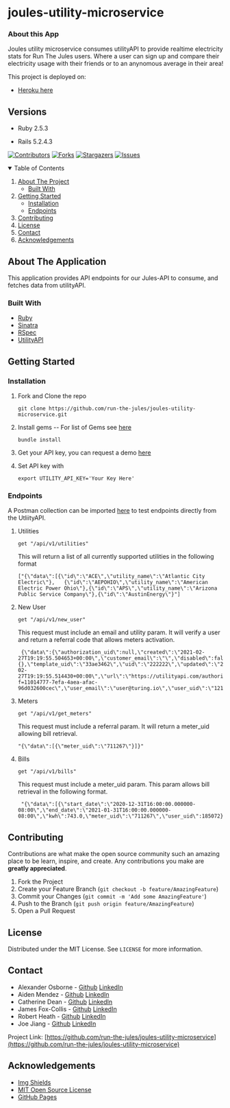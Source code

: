 # joules-utility-microservice

### About this App

Joules utility microservice consumes utilityAPI to provide realtime electricity stats for Run The Jules users.  Where a user can sign up and compare their electricity usage with their friends or to an anynomous average in their area!

This project is deployed on:

- [Heroku here](https://joules-microservice.herokuapp.com/)

## Versions

- Ruby 2.5.3

- Rails 5.2.4.3

[![Contributors][contributors-shield]][contributors-url]
[![Forks][forks-shield]][forks-url]
[![Stargazers][stars-shield]][stars-url]
[![Issues][issues-shield]][issues-url]


<!-- TABLE OF CONTENTS -->
<details open="open">
  <summary>Table of Contents</summary>
  <ol>
    <li>
      <a href="#about-the-project">About The Project</a>
      <ul>
        <li><a href="#built-with">Built With</a></li>
      </ul>
    </li>
    <li>
      <a href="#getting-started">Getting Started</a>
      <ul>
        <li><a href="#installation">Installation</a></li>
      </ul>
       <ul>
        <li><a href="#endpoints">Endpoints</a></li>
      </ul>
    </li>
    <li><a href="#contributing">Contributing</a></li>
    <li><a href="#license">License</a></li>
    <li><a href="#contact">Contact</a></li>
    <li><a href="#acknowledgements">Acknowledgements</a></li>
  </ol>
</details>



<!-- ABOUT THE PROJECT -->
## About The Application

This application provides API endpoints for our Jules-API to consume, and fetches data from utilityAPI.

### Built With

* [Ruby](https://www.ruby-lang.org/en/)
* [Sinatra](http://sinatrarb.com/)
* [RSpec](https://github.com/rspec/rspec-rails)
* [UtilityAPI](https://utilityapi.com/)

<!-- GETTING STARTED -->
## Getting Started

### Installation

1. Fork and Clone the repo
   ```
   git clone https://github.com/run-the-jules/joules-utility-microservice.git
   ```
2. Install gems
     -- For list of Gems see [here](https://github.com/run-the-jules/joules-utility-microservice/blob/main/Gemfile)
   ```
   bundle install
   ```
3. Get your API key, you can request a demo [here](https://utilityapi.com/products#api)

4. Set API key with 
   ```
   export UTILITY_API_KEY='Your Key Here'
   ```

<!-- Endpoints -->
 ### Endpoints

A Postman collection can be imported [here](https://www.postman.com/collections/20d5baf623e611679c92) to test endpoints directly from the UtliityAPI.
 
1. Utilities
   ```
   get "/api/v1/utilities"
   ```
   
   This will return a list of all currently supported utilities in the following format
   ```
   ["{\"data\":[{\"id\":\"ACE\",\"utility_name\":\"Atlantic City Electric\"},   {\"id\":\"AEPOHIO\",\"utility_name\":\"American Electric Power Ohio\"},{\"id\":\"APS\",\"utility_name\":\"Arizona Public Service Company\"},{\"id\":\"AustinEnergy\"}"]
   ```
   
2. New User
   ```
   get "/api/v1/new_user"
   ```
   
   This request must include an email and utility param. It will verify a user and return a referral code that allows meters activation.
   ```
    {\"data\":{\"authorization_uid\":null,\"created\":\"2021-02-    27T19:19:55.504653+00:00\",\"customer_email\":\"\",\"disabled\":false,\"is_archived\":false,\"scope\":{},\"template_uid\":\"33ae3462\",\"uid\":\"222222\",\"updated\":\"2021-02-27T19:19:55.514430+00:00\",\"url\":\"https://utilityapi.com/authorize/customername?f=11014777-7efa-4aea-afac-96d032600cec\",\"user_email\":\"user@turing.io\",\"user_uid\":\"12121\",\"utility\":\"ACE\"}}"
   
3. Meters
   ```
   get "/api/v1/get_meters"
   ```

   This request must include a referral param. It will return a meter_uid allowing bill retrieval.

   ```
   "{\"data\":[{\"meter_uid\":\"711267\"}]}"
   ```
    
4. Bills
    ```
    get "/api/v1/bills"
    ```
   
   This request must include a meter_uid param. This param allows bill retrieval in the following format.
  
    ```
     "{\"data\":[{\"start_date\":\"2020-12-31T16:00:00.000000-08:00\",\"end_date\":\"2021-01-31T16:00:00.000000-08:00\",\"kwh\":743.0,\"meter_uid\":\"711267\",\"user_uid\":185072}}]}"
    ```

<!-- CONTRIBUTING -->
## Contributing

Contributions are what make the open source community such an amazing place to be learn, inspire, and create. Any contributions you make are **greatly appreciated**.

1. Fork the Project
2. Create your Feature Branch (`git checkout -b feature/AmazingFeature`)
3. Commit your Changes (`git commit -m 'Add some AmazingFeature'`)
4. Push to the Branch (`git push origin feature/AmazingFeature`)
5. Open a Pull Request



<!-- LICENSE -->
## License

Distributed under the MIT License. See `LICENSE` for more information.



<!-- CONTACT -->
## Contact

- Alexander Osborne - [Github](https://github.com/AlexanderOsborne) [LinkedIn](https://www.linkedin.com/in/alex-osborne/)
- Aiden Mendez - [Github](https://github.com/aidenmendez) [LinkedIn](https://www.linkedin.com/in/aiden-mendez/)
- Catherine Dean - [Github](https://github.com/catherinemdean15) [LinkedIn](https://www.linkedin.com/in/catherine-dean-57a92030/)
- James Fox-Collis - [Github](https://github.com/jlfoxcollis) [LinkedIn](https://www.linkedin.com/in/james-fox-collis/)
- Robert Heath - [Github](https://github.com/kaiheiongaku) [LinkedIn](https://www.linkedin.com/in/robert-heath-ii/)
- Joe Jiang - [Github](https://github.com/ninesky00) [LinkedIn](https://www.linkedin.com/in/joe-jiang01/)


Project Link: [https://github.com/run-the-jules/joules-utility-microservice](https://github.com/run-the-jules/joules-utility-microservice)



<!-- ACKNOWLEDGEMENTS -->
## Acknowledgements
* [Img Shields](https://shields.io)
* [MIT Open Source License](https://opensource.org/licenses/MIT)
* [GitHub Pages](https://pages.github.com)






<!-- MARKDOWN LINKS & IMAGES -->
<!-- https://www.markdownguide.org/basic-syntax/#reference-style-links -->
[contributors-shield]: https://img.shields.io/github/contributors/run-the-jules/joules-utility-microservice.svg?style=for-the-badge
[contributors-url]: https://github.com/run-the-jules/joules-utility-microservice/graphs/contributors
[forks-shield]: https://img.shields.io/github/forks/run-the-jules/joules-utility-microservice.svg?style=for-the-badge
[forks-url]: https://github.com/run-the-jules/joules-utility-microservice/network/members
[stars-shield]: https://img.shields.io/github/stars/run-the-jules/joules-utility-microservice.svg?style=for-the-badge
[stars-url]: https://github.com/run-the-jules/joules-utility-microservice/stargazers
[issues-shield]: https://img.shields.io/github/issues/run-the-jules/joules-utility-microservice.svg?style=for-the-badge
[issues-url]: https://github.com/run-the-jules/joules-utility-microservice/issues
[product-screenshot]: images/screenshot.png
